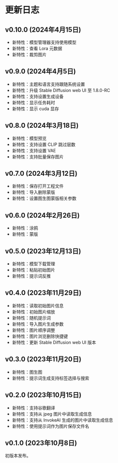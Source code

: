 # 更新日志

## v0.10.0 (2024年4月15日)

* 新特性：模型管理器支持使用模型
* 新特性：查看 Lora 元数据
* 新特性：裁剪图片

## v0.9.0 (2024年4月5日)

* 新特性：主题和语言支持跟随系统设置
* 新特性：升级 Stable Diffusion web UI 至 1.8.0-RC 
* 新特性：支持设置生成设备
* 新特性：显示任务耗时
* 新特性：显示 cuda 显存

## v0.8.0 (2024年3月18日)

* 新特性：模型预览
* 新特性：支持设置 CLIP 跳过层数
* 新特性：支持设置 VAE
* 新特性：支持批量保存图片

## v0.7.0 (2024年3月12日)

* 新特性：保存打开工程文件
* 新特性：导入删除蒙版
* 新特性：设置图生图蒙版相关参数

## v0.6.0 (2024年2月26日)

* 新特性：涂鸦
* 新特性：蒙版

## v0.5.0 (2023年12月13日)

* 新特性：模型下载管理
* 新特性：粘贴初始图片
* 新特性：提示词反推

## v0.4.0 (2023年11月29日)

* 新特性：读取初始图片信息
* 新特性：初始图片缩放
* 新特性：随机提示词
* 新特性：导入图片生成参数
* 新特性：图片顺序调整
* 新特性：图片浏览删除快捷键
* 新特性：更新 Stable Diffusion web UI 版本

## v0.3.0 (2023年11月20日)

* 新特性：图生图
* 新特性：提示词生成支持标签选择与搜索

## v0.2.0 (2023年10月15日)

* 新特性：支持谷歌翻译
* 新特性：支持从 jpeg 图片中读取生成信息
* 新特性：支持从 InvokeAI 生成的图片中读取生成信息
* 新特性：使用提示词作为图片保存文件名

## v0.1.0 (2023年10月8日)

初版本发布。
